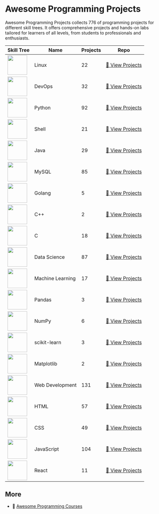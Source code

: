 # Awesome Programming Projects

Awesome Programming Projects collects 776 of programming projects for different skill trees. It offers comprehensive projects and hands-on labs tailored for learners of all levels, from students to professionals and enthusiasts.

| Skill Tree                                                           | Name             |   Projects | Repo                                                                                            |
|----------------------------------------------------------------------|------------------|------------|-------------------------------------------------------------------------------------------------|
| <img width='64px' src='https://file.labex.io/path/k5LXo5b82pJm.png'> | Linux            |         22 | [🔗 View Projects](https://github.com/labex-labs/practice-linux-programming-projects)           |
| <img width='64px' src='https://file.labex.io/path/a3Od9y18p0bV.png'> | DevOps           |         32 | [🔗 View Projects](https://github.com/labex-labs/practice-devops-programming-projects)          |
| <img width='64px' src='https://file.labex.io/path/E4pVLzVNCjyM.png'> | Python           |         92 | [🔗 View Projects](https://github.com/labex-labs/practice-python-programming-projects)          |
| <img width='64px' src='https://file.labex.io/path/FaVTnI4iqZP0.png'> | Shell            |         21 | [🔗 View Projects](https://github.com/labex-labs/practice-shell-programming-projects)           |
| <img width='64px' src='https://file.labex.io/path/vBtgM8cNsQFn.png'> | Java             |         29 | [🔗 View Projects](https://github.com/labex-labs/practice-java-programming-projects)            |
| <img width='64px' src='https://file.labex.io/path/3JJy1bOBmUoZ.png'> | MySQL            |         85 | [🔗 View Projects](https://github.com/labex-labs/practice-mysql-programming-projects)           |
| <img width='64px' src='https://file.labex.io/path/YgASYacMNI6I.png'> | Golang           |          5 | [🔗 View Projects](https://github.com/labex-labs/practice-go-programming-projects)              |
| <img width='64px' src='https://file.labex.io/path/kjx58efaCNu0.png'> | C++              |          2 | [🔗 View Projects](https://github.com/labex-labs/practice-cpp-programming-projects)             |
| <img width='64px' src='https://file.labex.io/path/GAbMWgBPUOxV.png'> | C                |         18 | [🔗 View Projects](https://github.com/labex-labs/practice-c-programming-projects)               |
| <img width='64px' src='https://file.labex.io/path/Ctx67nWJaNg4.png'> | Data Science     |         87 | [🔗 View Projects](https://github.com/labex-labs/practice-data-science-programming-projects)    |
| <img width='64px' src='https://file.labex.io/path/1kXLbMH5geSl.png'> | Machine Learning |         17 | [🔗 View Projects](https://github.com/labex-labs/practice-ml-programming-projects)              |
| <img width='64px' src='https://file.labex.io/path/qhqKKAjZr3K5.png'> | Pandas           |          3 | [🔗 View Projects](https://github.com/labex-labs/practice-pandas-programming-projects)          |
| <img width='64px' src='https://file.labex.io/path/gdqX0QgXsYjL.png'> | NumPy            |          6 | [🔗 View Projects](https://github.com/labex-labs/practice-numpy-programming-projects)           |
| <img width='64px' src='https://file.labex.io/path/N7q3t9dfWfEY.png'> | scikit-learn     |          3 | [🔗 View Projects](https://github.com/labex-labs/practice-sklearn-programming-projects)         |
| <img width='64px' src='https://file.labex.io/path/6PDQ0G40CdCX.png'> | Matplotlib       |          2 | [🔗 View Projects](https://github.com/labex-labs/practice-matplotlib-programming-projects)      |
| <img width='64px' src='https://file.labex.io/path/NHa0nG5axMBE.png'> | Web Development  |        131 | [🔗 View Projects](https://github.com/labex-labs/practice-web-development-programming-projects) |
| <img width='64px' src='https://file.labex.io/path/NrasuEoAvSam.png'> | HTML             |         57 | [🔗 View Projects](https://github.com/labex-labs/practice-html-programming-projects)            |
| <img width='64px' src='https://file.labex.io/path/YheSJQuYYCNJ.png'> | CSS              |         49 | [🔗 View Projects](https://github.com/labex-labs/practice-css-programming-projects)             |
| <img width='64px' src='https://file.labex.io/path/ztG7iIXOkx2u.png'> | JavaScript       |        104 | [🔗 View Projects](https://github.com/labex-labs/practice-javascript-programming-projects)      |
| <img width='64px' src='https://file.labex.io/path/nUDMNpUKFvpT.png'> | React            |         11 | [🔗 View Projects](https://github.com/labex-labs/practice-react-programming-projects)           |

## More

- 🔗 [Awesome Programming Courses](https://github.com/labex-labs/awesome-programming-courses)

